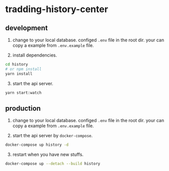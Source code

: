 # tradding-history-center

## development

1. change to your local database. configed `.env` file in the root dir. your can copy a example from `.env.example` file.

2. install dependencies.
```bash
cd history
# or npm install 
yarn install
```

3. start the api server.
```bash
yarn start:watch
```

## production

1. change to your local database. configed `.env` file in the root dir. your can copy a example from `.env.example` file.

2. start the api server by `docker-compose`.
```bash
docker-compose up history -d
```

3. restart when you have new stuffs.
```bash
docker-compose up --detach --build history
```
